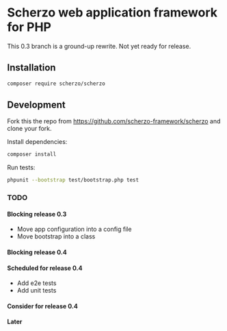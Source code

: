 # Scherzo web application framework for PHP

This 0.3 branch is a ground-up rewrite. Not yet ready for release.

## Installation
```bash
composer require scherzo/scherzo
```

## Development

Fork this the repo from https://github.com/scherzo-framework/scherzo and clone your fork.

Install dependencies:
```bash
composer install
```

Run tests:
```bash
phpunit --bootstrap test/bootstrap.php test
```

### TODO

#### Blocking release 0.3
- Move app configuration into a config file
- Move bootstrap into a class

#### Blocking release 0.4

#### Scheduled for release 0.4
- Add e2e tests
- Add unit tests

#### Consider for release 0.4

#### Later
